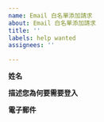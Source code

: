 ```yaml
---
name: Email 白名單添加請求
about: Email 白名單添加請求
title: ''
labels: help wanted
assignees: ''

---
```


**姓名**

**描述您為何要需要登入**

**電子郵件**
